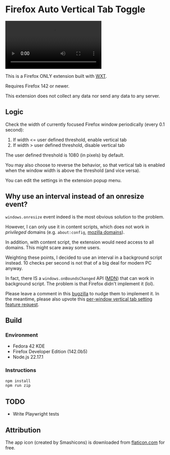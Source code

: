 # Firefox Auto Vertical Tab Toggle

<video src="https://github.com/user-attachments/assets/cc06ef4b-3996-448d-827a-85216857767d"  controls></video>

This is a Firefox ONLY extension built with [WXT](https://wxt.dev/).

Requires Firefox 142 or newer.

This extension does not collect any data nor send any data to any server.

## Logic

Check the width of currently focused Firefox window periodically (every 0.1 second):

1. If width <= user defined threshold, enable vertical tab
2. If width > user defined threshold, disable vertical tab

The user defined threshold is 1080 (in pixels) by default.

You may also choose to reverse the behavior, so that vertical tab is enabled when the window width is above the threshold (and vice versa).

You can edit the settings in the extension popup menu.

## Why use an interval instead of an onresize event?

`windows.onresize` event indeed is the most obvious solution to the problem.

However, I can only use it in content scripts, which does not work in *privileged* domains (e.g. `about:config`, [mozilla domains](https://developer.mozilla.org/en-US/docs/Mozilla/Add-ons/WebExtensions/Content_scripts#restricted_domains)).

In addition, with content script, the extension would need access to all domains. This might scare away some users.

Weighting these points, I decided to use an interval in a background script instead. 10 checks per second is not that of a big deal for modern PC anyway.

In fact, there IS a `windows.onBoundsChanged` API ([MDN](https://developer.mozilla.org/en-US/docs/Mozilla/Add-ons/WebExtensions/API/windows/onBoundsChanged)) that can work in background script. The problem is that Firefox didn't implement it (lol).

Please leave a comment in this [bugzilla](https://bugzilla.mozilla.org/show_bug.cgi?id=1762975) to nudge them to implement it. In the meantime, please also upvote this [per-window vertical tab setting feature request](https://connect.mozilla.org/t5/ideas/vertical-tabs-per-window/idi-p/94064).

## Build

### Environment

- Fedora 42 KDE
- Firefox Developer Edition (142.0b5)
- Node.js 22.17.1

### Instructions

```bash
npm install
npm run zip
```

## TODO

- Write Playwright tests

## Attribution

The app icon (created by Smashicons) is downloaded from [flaticon.com](https://www.flaticon.com/free-icon/network_660484) for free.
